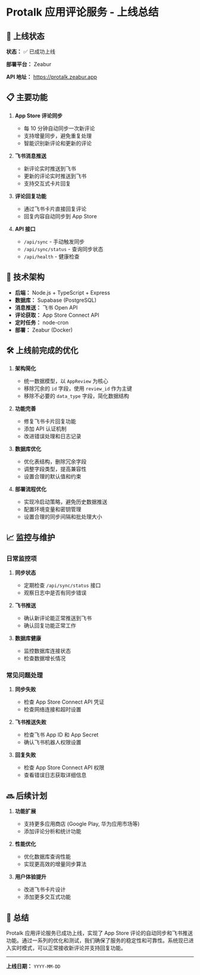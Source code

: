 # Protalk 应用评论服务 - 上线总结

## 🚀 上线状态

**状态：** ✅ 已成功上线

**部署平台：** Zeabur

**API 地址：** https://protalk.zeabur.app

## 📋 主要功能

1. **App Store 评论同步**
   - 每 10 分钟自动同步一次新评论
   - 支持增量同步，避免重复处理
   - 智能识别新评论和更新的评论

2. **飞书消息推送**
   - 新评论实时推送到飞书
   - 更新的评论实时推送到飞书
   - 支持交互式卡片回复

3. **评论回复功能**
   - 通过飞书卡片直接回复评论
   - 回复内容自动同步到 App Store

4. **API 接口**
   - `/api/sync` - 手动触发同步
   - `/api/sync/status` - 查询同步状态
   - `/api/health` - 健康检查

## 🔧 技术架构

- **后端：** Node.js + TypeScript + Express
- **数据库：** Supabase (PostgreSQL)
- **消息推送：** 飞书 Open API
- **评论获取：** App Store Connect API
- **定时任务：** node-cron
- **部署：** Zeabur (Docker)

## 🛠️ 上线前完成的优化

1. **架构简化**
   - 统一数据模型，以 `AppReview` 为核心
   - 移除冗余的 `id` 字段，使用 `review_id` 作为主键
   - 移除不必要的 `data_type` 字段，简化数据结构

2. **功能完善**
   - 修复飞书卡片回复功能
   - 添加 API 认证机制
   - 改进错误处理和日志记录

3. **数据库优化**
   - 优化表结构，删除冗余字段
   - 调整字段类型，提高兼容性
   - 设置合理的默认值和约束

4. **部署流程优化**
   - 实现冷启动策略，避免历史数据推送
   - 配置环境变量和密钥管理
   - 设置合理的同步间隔和批处理大小

## 📈 监控与维护

### 日常监控项

1. **同步状态**
   - 定期检查 `/api/sync/status` 接口
   - 观察日志中是否有同步错误

2. **飞书推送**
   - 确认新评论能正常推送到飞书
   - 确认回复功能正常工作

3. **数据库健康**
   - 监控数据库连接状态
   - 检查数据增长情况

### 常见问题处理

1. **同步失败**
   - 检查 App Store Connect API 凭证
   - 检查网络连接和超时设置

2. **飞书推送失败**
   - 检查飞书 App ID 和 App Secret
   - 确认飞书机器人权限设置

3. **回复失败**
   - 检查 App Store Connect API 权限
   - 查看错误日志获取详细信息

## 🔜 后续计划

1. **功能扩展**
   - 支持更多应用商店 (Google Play, 华为应用市场等)
   - 添加评论分析和统计功能

2. **性能优化**
   - 优化数据库查询性能
   - 实现更高效的增量同步算法

3. **用户体验提升**
   - 改进飞书卡片设计
   - 添加更多交互式功能

## 🎉 总结

Protalk 应用评论服务已成功上线，实现了 App Store 评论的自动同步和飞书推送功能。通过一系列的优化和测试，我们确保了服务的稳定性和可靠性。系统现已进入实时模式，可以正常接收新评论并支持回复功能。

---

**上线日期：** `YYYY-MM-DD`
